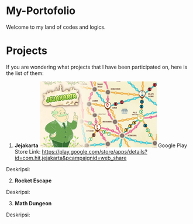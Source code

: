# My-Portofolio
Welcome to my land of codes and logics.

# Projects
If you are wondering what projects that I have been participated on, here is the list of them:
1. <b>Jejakarta</b>
![Jejakarta Banner](Pictures/AndroidTVBanner_320x180.png)
Google Play Store Link: https://play.google.com/store/apps/details?id=com.hit.jejakarta&pcampaignid=web_share

Deskripsi:

2. <b>Rocket Escape</b>

Deskripsi:

3. <b>Math Dungeon</b>

Deskripsi: